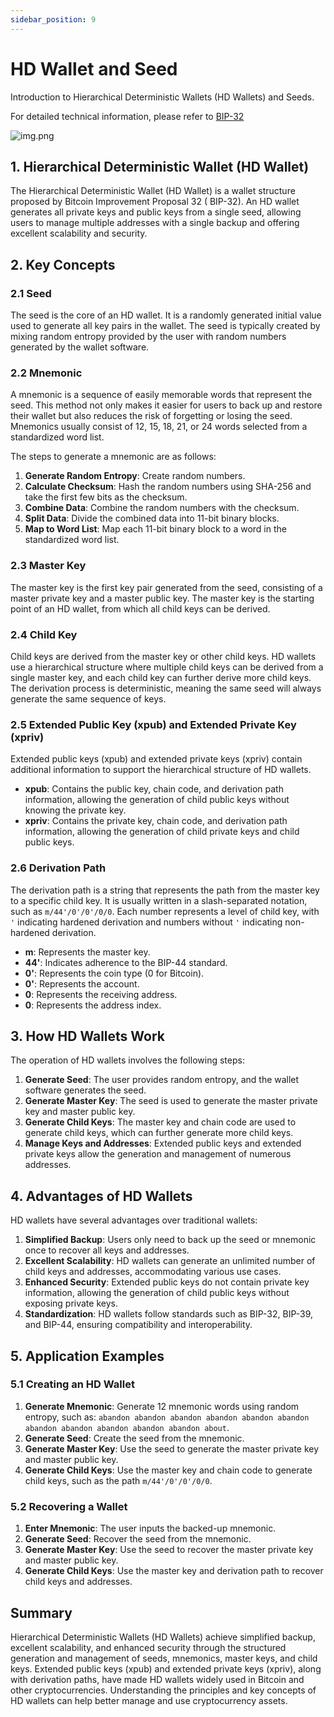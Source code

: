 ```yaml
---
sidebar_position: 9
---
```


# HD Wallet and Seed

Introduction to Hierarchical Deterministic Wallets (HD Wallets) and Seeds.

For detailed technical information, please refer
to [BIP-32](https://github.com/bitcoin/bips/blob/master/bip-0032.mediawiki)

![img.png](/img/bitcoin-hd.png)

## 1. Hierarchical Deterministic Wallet (HD Wallet)

The Hierarchical Deterministic Wallet (HD Wallet) is a wallet structure proposed by Bitcoin Improvement Proposal 32 (
BIP-32). An HD wallet generates all private keys and public keys from a single seed, allowing users to manage multiple
addresses with a single backup and offering excellent scalability and security.

## 2. Key Concepts

### 2.1 Seed

The seed is the core of an HD wallet. It is a randomly generated initial value used to generate all key pairs in the
wallet. The seed is typically created by mixing random entropy provided by the user with random numbers generated by the
wallet software.

### 2.2 Mnemonic

A mnemonic is a sequence of easily memorable words that represent the seed. This method not only makes it easier for
users to back up and restore their wallet but also reduces the risk of forgetting or losing the seed. Mnemonics usually
consist of 12, 15, 18, 21, or 24 words selected from a standardized word list.

The steps to generate a mnemonic are as follows:

1. **Generate Random Entropy**: Create random numbers.
2. **Calculate Checksum**: Hash the random numbers using SHA-256 and take the first few bits as the checksum.
3. **Combine Data**: Combine the random numbers with the checksum.
4. **Split Data**: Divide the combined data into 11-bit binary blocks.
5. **Map to Word List**: Map each 11-bit binary block to a word in the standardized word list.

### 2.3 Master Key

The master key is the first key pair generated from the seed, consisting of a master private key and a master public
key. The master key is the starting point of an HD wallet, from which all child keys can be derived.

### 2.4 Child Key

Child keys are derived from the master key or other child keys. HD wallets use a hierarchical structure where multiple
child keys can be derived from a single master key, and each child key can further derive more child keys. The
derivation process is deterministic, meaning the same seed will always generate the same sequence of keys.

### 2.5 Extended Public Key (xpub) and Extended Private Key (xpriv)

Extended public keys (xpub) and extended private keys (xpriv) contain additional information to support the hierarchical
structure of HD wallets.

- **xpub**: Contains the public key, chain code, and derivation path information, allowing the generation of child
  public keys without knowing the private key.
- **xpriv**: Contains the private key, chain code, and derivation path information, allowing the generation of child
  private keys and child public keys.

### 2.6 Derivation Path

The derivation path is a string that represents the path from the master key to a specific child key. It is usually
written in a slash-separated notation, such as `m/44'/0'/0'/0/0`. Each number represents a level of child key, with `'`
indicating hardened derivation and numbers without `'` indicating non-hardened derivation.

- **m**: Represents the master key.
- **44'**: Indicates adherence to the BIP-44 standard.
- **0'**: Represents the coin type (0 for Bitcoin).
- **0'**: Represents the account.
- **0**: Represents the receiving address.
- **0**: Represents the address index.

## 3. How HD Wallets Work

The operation of HD wallets involves the following steps:

1. **Generate Seed**: The user provides random entropy, and the wallet software generates the seed.
2. **Generate Master Key**: The seed is used to generate the master private key and master public key.
3. **Generate Child Keys**: The master key and chain code are used to generate child keys, which can further generate
   more child keys.
4. **Manage Keys and Addresses**: Extended public keys and extended private keys allow the generation and management of
   numerous addresses.

## 4. Advantages of HD Wallets

HD wallets have several advantages over traditional wallets:

1. **Simplified Backup**: Users only need to back up the seed or mnemonic once to recover all keys and addresses.
2. **Excellent Scalability**: HD wallets can generate an unlimited number of child keys and addresses, accommodating
   various use cases.
3. **Enhanced Security**: Extended public keys do not contain private key information, allowing the generation of child
   public keys without exposing private keys.
4. **Standardization**: HD wallets follow standards such as BIP-32, BIP-39, and BIP-44, ensuring compatibility and
   interoperability.

## 5. Application Examples

### 5.1 Creating an HD Wallet

1. **Generate Mnemonic**: Generate 12 mnemonic words using random entropy, such
   as: `abandon abandon abandon abandon abandon abandon abandon abandon abandon abandon abandon about`.
2. **Generate Seed**: Create the seed from the mnemonic.
3. **Generate Master Key**: Use the seed to generate the master private key and master public key.
4. **Generate Child Keys**: Use the master key and chain code to generate child keys, such as the
   path `m/44'/0'/0'/0/0`.

### 5.2 Recovering a Wallet

1. **Enter Mnemonic**: The user inputs the backed-up mnemonic.
2. **Generate Seed**: Recover the seed from the mnemonic.
3. **Generate Master Key**: Use the seed to recover the master private key and master public key.
4. **Generate Child Keys**: Use the master key and derivation path to recover child keys and addresses.

## Summary

Hierarchical Deterministic Wallets (HD Wallets) achieve simplified backup, excellent scalability, and enhanced security
through the structured generation and management of seeds, mnemonics, master keys, and child keys. Extended public
keys (xpub) and extended private keys (xpriv), along with derivation paths, have made HD wallets widely used in Bitcoin
and other cryptocurrencies. Understanding the principles and key concepts of HD wallets can help better manage and use
cryptocurrency assets.
